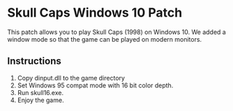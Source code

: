 # Skull Caps Windows 10 Patch
This patch allows you to play Skull Caps (1998) on Windows 10.
We added a window mode so that the game can be played on modern monitors.

## Instructions
 1. Copy dinput.dll to the game directory
 2. Set Windows 95 compat mode with 16 bit color depth.
 3. Run skull16.exe.
 4. Enjoy the game.